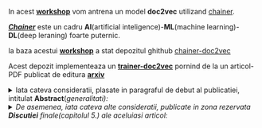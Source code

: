 In acest [**workshop**](https://github.com/stefanache/MFP-ANAF-RO/tree/main/python/chainer-doc2vec) vom antrena un model **doc2vec** utilizand [chainer](https://docs.chainer.org/en/stable/).

[***Chainer***](https://docs.chainer.org/en/stable/) este un cadru **AI**(artificial inteligence)-**ML**(machine learning)-**DL**(deep leraning) foarte puternic.

la baza acestui [**workshop**](https://github.com/stefanache/MFP-ANAF-RO/tree/main/python/chainer-doc2vec) a stat depozitul ghithub [chainer-doc2vec](https://github.com/monthly-hack/chainer-doc2vec)

Acest depozit implementeaza un [**trainer-doc2vec**](https://github.com/stefanache/MFP-ANAF-RO/blob/main/python/chainer-doc2vec/train_doc2vec.py) pornind de la un articol-PDF publicat de editura [**arxiv**](https://arxiv.org/pdf/1405.4053v2)

<details><summary>Iata cateva consideratii, plasate in paragraful de debut al publicatiei, intitulat <b>Abstract</b>(<i>generalitati</b>):</summary>

Mulți algoritmi de învățare automată(**ML**) necesită ca intrarea sa fie reprezentată ca o caracteristică vectoriala de lungime fixă. 

Când vine vorba de texte, una dintre cele mai comune caracteristici de lungime fixă sunt bag-ul(punga/sac) de cuvinte(eng.**BoW**).

În ciuda popularității lor, caracteristicile sacului de cuvinte(**BoW**), au două slăbiciuni/dezavantaje majore: 
 - pierd ordinea cuvintelor, si de asemenea, 
 - ignoră semantica cuvintelor. 

<br/>De exemplu, "puternic", "puternic"
și "Paris" sunt la fel de îndepărtate ca importanta(ma refer aici la ...distantele din spatiul vectorial al caracteristicilor). 
<br/>În această lucrare, se propune <b>Paragraf-Vector</b>, un algoritm nesupravegheat
care învață o caracteristică de lungime fixă<br/>(caracteristica, reprezentata 
de, bucăți de text cu lungime variabilă, cum ar fi:<br/>

    - propoziții, 
    - paragrafe și 
    - documente

   ).
       
<br/>Acest algoritm reprezintă fiecare document, printr-un vector care este antrenat să prezică 
cuvintele din document. <br/>Construcția sa, conferă acestui algoritm,
potențialul de a depăși punctele slabe ale modele de cuvinte(**BoW**). 
<br/>Rezultatele empirice arată că <b>Paragraf-Vectorii</b>(a se vedea graficele de performanta) depășesc, modelele de sac de cuvinte(**BoW**)
precum și alte tehnici de reprezentare a textului <br/>În cele din urmă, se pot realiza noi rezultate, pe mai multe sarcini de analiză a textului, cum ar fi

   - clasificări și
   - analiza sentimentelor(SA).

</details>

<details><summary>De asemenea, iata cateva alte consideratii, publicate in zona rezervata <b>Discutiei</b> finale(capitolul <i>5.</i>) ale aceluiasi articol:</summary>

Am vazut in PDF-ul ***arxiv*** cum învățarea nesupravegheată, <b>Paragraf-Vector</b>, algoritm care învață(reprezentări vectoriale) din
bucăți de text de o lungime variabila, cum ar fi propoziții și documente.

Reprezentările vectoriale sunt învățate pentru a prezice cuvintele(aproximativ corect) în contexte eșantionate din paragraf.

Experimentele noastre pe mai multe sarcini de clasificare a textului, cum ar fi
***Analiză a sentimentelor*** pe seturile de date:

  - [**Stanford Treebank***](https://www.kaggle.com/datasets/atulanandjha/stanford-sentiment-treebank-v2-sst2) și 
  - [***IMDB***](https://developer.imdb.com/non-commercial-datasets/)

demonstrează că metoda este competitivă cu cele mai avansate metode. 
<br/>Performanța bună demonstrează meritele
de Paragraf Vector în captarea semanticii para-
Grafice. De fapt, vectorii de paragraf au potențialul de a
depășește multe puncte slabe ale modelelor de sac de cuvinte.
Deși obiectivul acestei lucrări este de a reprezenta texte,
poate fi aplicată pentru a învăța reprezentări pentru
date țiale. În domeniile non-text în care analizarea nu este disponibilă-
capabil, ne așteptăm ca Paragraph Vector să fie o alternativă puternică
la modelele

</details>
